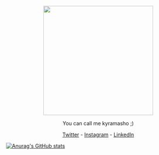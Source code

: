 <p align = "center">
  <img src = "https://media.tenor.com/YwHt39jvC2oAAAAC/mashu-kyrielight-fate.gif" width="300">
</p>

<p align = "center">You can call me kyramasho ;)</p>

<p align = "center">
  <a href="https://twitter.com/aldinpramudya" target="_blank">Twitter</a>
  - <a href="https://instagram.com/aldin.pramudya" target="_blank">Instagram</a>
  - <a href="https://www.linkedin.com/in/aldin-ariel-pramudya-832037238/" target="_blank">LinkedIn</a>
</p>

[![Anurag's GitHub stats](https://github-readme-stats.vercel.app/api?username=aldinpramudya)](https://github.com/aldinpramudya/github-readme-stats)
